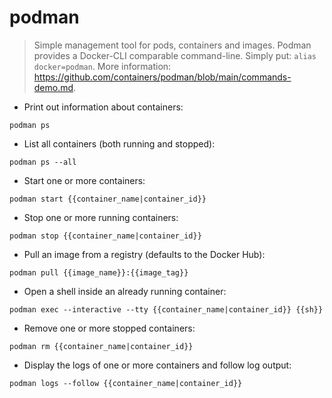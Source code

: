 # podman

> Simple management tool for pods, containers and images.
> Podman provides a Docker-CLI comparable command-line. Simply put: `alias docker=podman`.
> More information: <https://github.com/containers/podman/blob/main/commands-demo.md>.

- Print out information about containers:

`podman ps`

- List all containers (both running and stopped):

`podman ps --all`

- Start one or more containers:

`podman start {{container_name|container_id}}`

- Stop one or more running containers:

`podman stop {{container_name|container_id}}`

- Pull an image from a registry (defaults to the Docker Hub):

`podman pull {{image_name}}:{{image_tag}}`

- Open a shell inside an already running container:

`podman exec --interactive --tty {{container_name|container_id}} {{sh}}`

- Remove one or more stopped containers:

`podman rm {{container_name|container_id}}`

- Display the logs of one or more containers and follow log output:

`podman logs --follow {{container_name|container_id}}`
